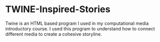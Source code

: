 # TWINE-Inspired-Stories

Twine is an HTML based program I used in my computational media introductory course. 
I used this program to understand how to connect different media to create a cohesive storyline. 
